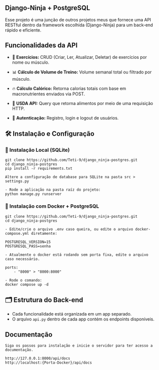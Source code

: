 ## Django-Ninja + PostgreSQL

Esse projeto é uma junção de outros projetos meus que fornece uma API RESTful dentro da framework escolhida (Django-Ninja) para um back-end rápido e eficiente.

## Funcionalidades da API  

- 📌 **Exercícios:** CRUD (Criar, Ler, Atualizar, Deletar) de exercícios por nome ou músculo.  

- 📊 **Cálculo de Volume de Treino:** Volume semanal total ou filtrado por músculo.  

- 🔥 **Cálculo Calórico:** Retorna calorias totais com base em macronutrientes enviados via POST.  

- 🍖 **USDA API:** Query que retorna alimentos por meio de uma requisição HTTP.

- 🔐 **Autenticação:** Registro, login e logout de usuários.
## 🛠️ Instalação e Configuração

### 🔹 Instalação Local (SQLite)
```
git clone https://github.com/Teti-9/django_ninja-postgres.git
cd django_ninja-postgres
pip install -r requirements.txt

Altere a configuração de database para SQLite na pasta src > settings.py

- Rode a aplicação na pasta raíz do projeto:
python manage.py runserver
```
### 🐳 Instalação com Docker + PostgreSQL
```
git clone https://github.com/Teti-9/django_ninja-postgres.git
cd django_ninja-postgres

- Edite/crie o arquivo .env caso queira, ou edite o arquivo docker-compose.yml diretamente:

POSTGRESQL_VERSION=15
POSTGRESQL_PASS=senha

- Atualmente o docker está rodando sem porta fixa, edite o arquivo caso necessário.

ports:
    - "8000" > "8000:8000"

- Rode o comando:
docker compose up -d

```

## 🗂️ Estrutura do Back-end
- Cada funcionalidade está organizada em um app separado.  
- O arquivo `api.py` dentro de cada app contém os endpoints disponíveis.  

## Documentação
```
Siga os passos para instalação e inicie o servidor para ter acesso a documentação.

http://127.0.0.1:8000/api/docs
http://localhost:{Porta-Docker}/api/docs
```